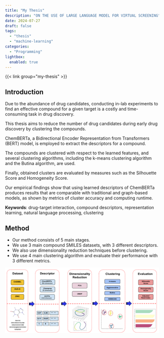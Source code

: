 ```yaml
---
title: "My Thesis"
description: "ON THE USE OF LARGE LANGUAGE MODEL FOR VIRTUAL SCREENING"
date: 2024-07-27
draft: false
tags: 
  - "thesis"
  - "machine-learning"
categories: 
  - "Programming"
lightbox:
  enabled: true
---
```


{{< link group="my-thesis" >}}

## Introduction

Due to the abundance of drug candidates, conducting in-lab experiments to find an effective compound for a given target is a costly and time-consuming task in drug discovery. 

This thesis aims to reduce the number of drug candidates during early drug discovery by clustering the compounds. 

ChemBERTa, a Bidirectional Encoder Representation from Transformers (BERT) model, is employed to extract the descriptors for a compound. 

The compounds are clustered with respect to the learned features, and several clustering algorithms, including the k-means clustering algorithm and the Butina algorithm, are used. 

Finally, obtained clusters are evaluated by measures such as the Silhouette Score and Homogeneity Score. 

Our empirical findings show that using learned descriptors of ChemBERTa produces results that are comparable with traditional and graph-based models, as shown by metrics of cluster accuracy and computing runtime.

**Keywords**: drug-target interaction, compound descriptors, representation learning, natural language processing, clustering

## Method

- Our method consists of 5 main stages.
- We use 3 main compound SMILES datasets, with 3 different descriptors.
- We also use dimensionality reduction techniques before clustering.
- We use 4 main clustering algorithm and evaluate their performance with 3 different metrics.

![Thesis.Method](images/ThesisMethod.png)
